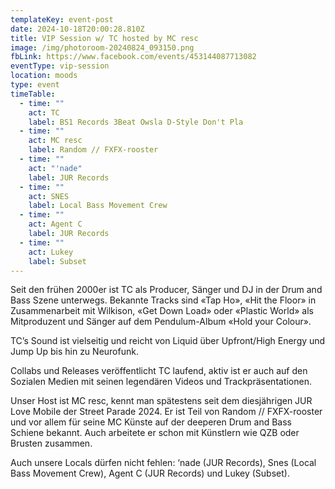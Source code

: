```yaml
---
templateKey: event-post
date: 2024-10-18T20:00:28.810Z
title: VIP Session w/ TC hosted by MC resc
image: /img/photoroom-20240824_093150.png
fbLink: https://www.facebook.com/events/453144087713082
eventType: vip-session
location: moods
type: event
timeTable:
  - time: ""
    act: TC
    label: BS1 Records 3Beat Owsla D-Style Don't Pla
  - time: ""
    act: MC resc
    label: Random // FXFX-rooster
  - time: ""
    act: "'nade"
    label: JUR Records
  - time: ""
    act: SNES
    label: Local Bass Movement Crew
  - time: ""
    act: Agent C
    label: JUR Records
  - time: ""
    act: Lukey
    label: Subset
---
```

Seit den frühen 2000er ist TC als Producer, Sänger und DJ in der Drum and Bass Szene unterwegs. Bekannte Tracks sind «Tap Ho», «Hit the Floor» in Zusammenarbeit mit Wilkison, «Get Down Load» oder «Plastic World» als Mitproduzent und Sänger auf dem Pendulum-Album «Hold your Colour».

TC’s Sound ist vielseitig und reicht von Liquid über Upfront/High Energy und Jump Up bis hin zu Neurofunk.

Collabs und Releases veröffentlicht TC laufend, aktiv ist er auch auf den Sozialen Medien mit seinen legendären Videos und Trackpräsentationen.

Unser Host ist MC resc, kennt man spätestens seit dem diesjährigen JUR Love Mobile der Street Parade 2024. Er ist Teil von Random // FXFX-rooster und vor allem für seine MC Künste auf der deeperen Drum and Bass Schiene bekannt. Auch arbeitete er schon mit Künstlern wie QZB oder Brusten zusammen. 

Auch unsere Locals dürfen nicht fehlen: ‘nade (JUR Records), Snes (Local Bass Movement Crew), Agent C (JUR Records) und Lukey (Subset).